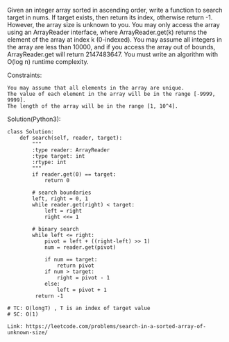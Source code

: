 Given an integer array sorted in ascending order, write a function to search target in nums.  If target exists, then return its index, otherwise return -1. However, the array size is unknown to you. You may only access the array using an ArrayReader interface, where ArrayReader.get(k) returns the element of the array at index k (0-indexed).
You may assume all integers in the array are less than 10000, and if you access the array out of bounds, ArrayReader.get will return 2147483647.
You must write an algorithm with O(log n) runtime complexity.

Constraints:
```
You may assume that all elements in the array are unique.
The value of each element in the array will be in the range [-9999, 9999].
The length of the array will be in the range [1, 10^4].
```

Solution(Python3):
```
class Solution:
    def search(self, reader, target):
        """
        :type reader: ArrayReader
        :type target: int
        :rtype: int
        """
        if reader.get(0) == target:
            return 0
            
        # search boundaries
        left, right = 0, 1
        while reader.get(right) < target:
            left = right
            right <<= 1
            
        # binary search
        while left <= right:
            pivot = left + ((right-left) >> 1)
            num = reader.get(pivot)
            
            if num == target:
                return pivot
            if num > target:
                right = pivot - 1
            else:
                left = pivot + 1
         return -1
         
# TC: O(longT) , T is an index of target value
# SC: O(1)
```
```
Link: https://leetcode.com/problems/search-in-a-sorted-array-of-unknown-size/
```
